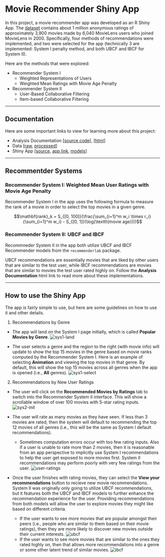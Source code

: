 # Movie Recommender Shiny App

In this project, a movie recommender app was developed as an R Shiny App. The [dataset](https://github.com/wjonasreger/shiny_movie_recommender/tree/main/raw) contains about 1 million anonymous ratings of approximately 3,900 movies made by 6,040 MovieLens users who joined MovieLens in 2000. Specifically, four methods of recommendations were implemented, and two were selected for the app (technically 3 are implemented: System I penalty method, and both UBCF and IBCF for System II).

Here are the methods that were explored:
* Recommender System I
    * Weighted Representations of Users
    * Weighted Mean Ratings with Movie Age Penalty
* Recommender System II
    * User-Based Collaborative Filtering
    * Item-based Collaborative Filtering

---

## Documentation

Here are some important links to view for learning more about this project:
* Analysis Documentation [[source code](https://github.com/wjonasreger/shiny_movie_recommender/tree/main/docs)], [[html](https://wjonasreger.github.io/projects/shiny_movie_recommender/)]
* Data [[raw](https://github.com/wjonasreger/shiny_movie_recommender/tree/main/raw), [processed](https://github.com/wjonasreger/shiny_movie_recommender/blob/main/data/movies.dat)]
* Shiny App [[source](https://github.com/wjonasreger/shiny_movie_recommender/tree/main/movie_recommender), [app link](https://h550e6-wjonasreger.shinyapps.io/movie_recommender/), [models](https://github.com/wjonasreger/shiny_movie_recommender/tree/main/movie_recommender/models)]

---

## Recommentder Systems

### Recommender System I: Weighted Mean User Ratings with Movie Age Penalty

Recommender System I in the app uses the following formula to measure the rank of a movie in order to select the top movies in a given genre.

$$\mathbf{rank}_k = S_{[0, 100]}(\frac{\sum_{i=1}^m w_i \times r_i}{\sum_{i=1}^m w_i} - S_{[0, 1]}(\log(\texttt{movie age})))$$

### Recommender System II: UBCF and IBCF

Recommneder System II in the app both utilize UBCF and IBCF Recommender models from the `recommenderlab` package.

UBCF recommendations are essentially movies that are liked by other users that are similar to the test user, while IBCF recommendations are movies that are similar to movies the test user rated highly on. Follow the **Analysis Documentation** html link to read more about these implementations.

---

## How to use the Shiny App

The app is fairly simple to use, but here are some guidelines on how to use it and other details.

1. Recommendations by Genre

* The app will land on the System I page initially, which is called **Popular Movies by Genre**.
![sys1-land]()

* The user selects a genre and the region to the right (with movie info) will update to show the top 15 movies in the genre based on movie ranks computed by the Recommender System I. Here is an example of selecting **Animation** and viewing the top movies in that genre. By default, this will show the top 15 movies across all genres when the app is opened (i.e., **All** genres).
![sys1-select]()

2. Recommendations by New User Ratings

* The user will click on the **Recommended Movies by Ratings** tab to switch into the Recommender System II interface. This will show a scrollable window of over 100 movies with 5-star rating inputs.
![sys2-init]()

* The user will rate as many movies as they have seen. If less than 3 movies are rated, then the system will default to recommending the top 12 movies of all genres (i.e., this will be the same as System I default recommendations).
    * Sometimes computation errors occur with too few rating inputs. Also if a user is unable to rate more than 2 movies, then it is reasonable from an app perspective to implicitly use System I recommendations to help the user get exposed to more movies first. System II recommendations may perform poorly with very few ratings from the user.
![user-ratings]()

* Once the user finishes with rating movies, they can select the **View your recommendations** button to recieve new movie recommendations. System II was originally only going to utilize UBCF recommendations, but it features both the UBCF and IBCF models to further enhance the recommendation experience for the user. Providing recommendations from both models will allow the user to explore movies they might like based on different criteria.
    * If the user wants to see more movies that are popular amongst their peers (i.e., people who are similar to them based on their movie ratings), then they are more likely to discover new movies outside their current interests.
    ![ubcf]()
    * If the user wants to see more movies that are similar to the ones they rated highly on, then that allows more recommendations into a genre or some other latent trend of similar movies.
    ![ibcf]()